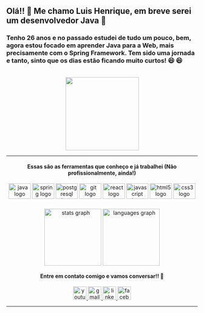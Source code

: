
<h2 align="left">Olá!! 👋 Me chamo Luis Henrique, em breve serei um desenvolvedor Java 🦸‍</h2>

<div>
<h3 align="left"> Tenho 26 anos e no passado estudei de tudo um pouco, bem, agora estou focado em aprender Java para a Web, mais precisamente com o Spring Framework. Tem sido uma jornada e tanto, sinto que os dias estão ficando muito curtos! 😆 😆 </h3>
</div>

<br clear="both">

<div align="center">
  <img height="193" src="https://i.imgur.com/B2XEMpx.gif"  />
</div>

---------------------------------------------------------------------------------------------------------------
<h4 align = "center"> Essas são as ferramentas que conheço e já trabalhei (Não profissionalmente, ainda!)</h4>

<div align="center">
  <img src="https://cdn.jsdelivr.net/gh/devicons/devicon/icons/java/java-original.svg" height="41" width="58" alt="java logo"  />
  <img src="https://cdn.jsdelivr.net/gh/devicons/devicon/icons/spring/spring-original.svg" height="41" width="58" alt="spring logo"  />
  <img src="https://cdn.jsdelivr.net/gh/devicons/devicon/icons/postgresql/postgresql-original.svg" height="41" width="58" alt="postgresql logo"  />
  <img src="https://cdn.jsdelivr.net/gh/devicons/devicon/icons/git/git-original.svg" height="41" width="58" alt="git logo"  />
  <img src="https://cdn.jsdelivr.net/gh/devicons/devicon/icons/react/react-original.svg" height="41" width="58" alt="react logo"  />
  <img src="https://cdn.jsdelivr.net/gh/devicons/devicon/icons/javascript/javascript-original.svg" height="41" width="58" alt="javascript logo"  />
  <img src="https://cdn.jsdelivr.net/gh/devicons/devicon/icons/html5/html5-original.svg" height="41" width="58" alt="html5 logo"  />
  <img src="https://cdn.jsdelivr.net/gh/devicons/devicon/icons/css3/css3-original.svg" height="41" width="58" alt="css3 logo"  />
</div>

###

<div align="center">
  <img src="https://github-readme-stats.vercel.app/api?hide_title=false&hide_rank=false&show_icons=true&include_all_commits=false&count_private=true&disable_animations=false&theme=dark&locale=en&hide_border=false&username=LuisHenriqueJung" height="150" alt="stats graph" align = "center"  />
  <img src="https://github-readme-stats.vercel.app/api/top-langs?locale=en&hide_title=false&layout=compact&card_width=320&langs_count=6&theme=dark&hide_border=false&username=LuisHenriqueJung" height="150" alt="languages graph" align = "center"  />
</div>

<h4 align = "center" > Entre em contato comigo e vamos conversar!! 🤠</h4>

<div align="center">
  <a href="https://www.youtube.com/channel/UChTInKwqdh6nrk85Gemivjg" target="_blank">
    <img src="https://img.shields.io/static/v1?message=Youtube&logo=youtube&label=&color=FF0000&logoColor=white&labelColor=&style=for-the-badge" height="35" alt="youtube logo"  />
  </a>
  <a href="luis.cafu2@outlook.com" target="_blank">
    <img src="https://img.shields.io/static/v1?message=Gmail&logo=gmail&label=&color=D14836&logoColor=white&labelColor=&style=for-the-badge" height="35" alt="gmail logo"  />
  </a>
  <a href="https://www.linkedin.com/in/luis-henrique-jung-1b0614119/" target="_blank">
    <img src="https://img.shields.io/static/v1?message=LinkedIn&logo=linkedin&label=&color=0077B5&logoColor=white&labelColor=&style=for-the-badge" height="35" alt="linkedin logo"  />
  </a>
  <a href="https://www.facebook.com/luis.jung.750" target="_blank">
    <img src="https://img.shields.io/static/v1?message=Facebook&logo=facebook&label=&color=1877F2&logoColor=white&labelColor=&style=for-the-badge" height="35" alt="facebook logo"  />
  </a>
</div>

--------------------------------------------------------------------------------------------------------------------

###
